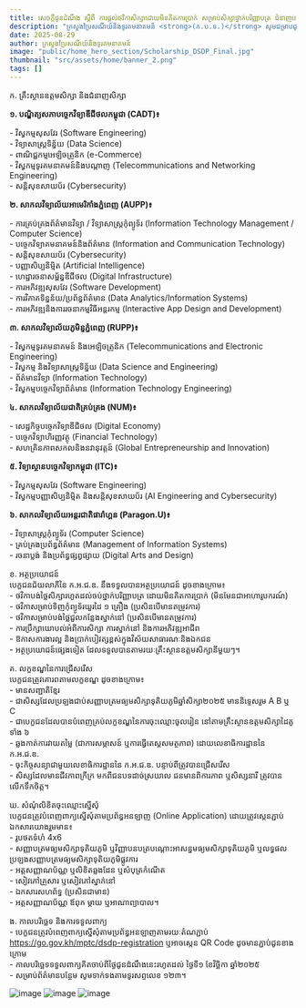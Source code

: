 ```yaml
---
title: សេចក្តីជូនដំណឹង ស្តីពី ការផ្តល់ថវិកាសិក្សាដោយមិនគិតការប្រាក់ សម្រាប់សិក្សាថ្នាក់បរិញ្ញាបត្រ ជំនាញបច្ចេកវិទ្យាឌីជីថលតាមរយៈ “កម្មវិធីអភិវឌ្ឍន៍ជំនាញឌីជីថល”
description: "ក្រសួងប្រៃសណីយ៍និងទូរគមនាគមន៍ <strong>(ក.ប.ទ.)</strong> សូមជម្រាបជូនសិស្សានុសិស្ស និងសាធារណជនទាំងអស់ មេត្តាជ្រាបថា ដើម្បីគាំទ្រដល់ដំណើរការកសាងមូលធនមនុស្សឌីជីថលឆ្លើយតបទៅនឹងតម្រូវការនៃការអភិវឌ្ឍសេដ្ឋកិច្ច សង្គម និងរដ្ឋាភិបាលឌីជីថល ក៏ដូចជាបំពេញបន្ថែមលើការអនុវត្ត <strong>“កម្មវិធីអាហារូបករណ៍ទេពកោសល្យឌីជីថលតេជោ” ក.ប.ទ.</strong> បានបង្កើត <strong>“កម្មវិធីអភិវឌ្ឍន៍ជំនាញឌីជីថល (ក.អ.ជ.ឌ.)”</strong> ដែលមានឈ្មោះជាភាសាអង់គ្លេសថា <strong>Digital Skill Development Program (D.S.D.P.)</strong> ដែលជាកម្មវិធីផ្តល់ថវិកាសិក្សាដោយមិនគិតការប្រាក់ (ជំនួយហិរញ្ញវត្ថុ) មិនមែនជាអាហារូបករណ៍ (Financial Aid without Interest)។ ក្នុងឆ្នាំសិក្សា ២០២៥-២០២៦ នេះ <strong>ក.ប.ទ.</strong> នឹងវាយតម្លៃជ្រើសរើសបេក្ខជនប្រឡងជាប់សញ្ញាបត្រមធ្យមសិក្សាទុតិយភូមិឆ្នាំសិក្សា២០២៥ ដែលមានបំណងសិក្សាថ្នាក់បរិញ្ញាបត្រជំនាញបច្ចេកវិទ្យាឌីជីថល នៅតាមគ្រឹះស្ថានឧត្តមសិក្សាដៃគូរបស់ <strong>ក.អ.ជ.ឌ.</strong> ចំនួន ៦ ដោយភ្ជាប់មកជាមួយនូវជំនាញ លក្ខខណ្ឌ និងអត្ថប្រយោជន៍ដូចខាងក្រោម៖"
date: 2025-08-29
author: ក្រសួងប្រៃសណីយ៍និងទូរគមនាគមន៍
image: "public/home_hero_section/Scholarship_DSDP_Final.jpg"
thumbnail: "src/assets/home/banner_2.png"
tags: []
---
```


<span class="text-primary font-semibold">ក. គ្រឹះស្ថានឧត្តមសិក្សា និងជំនាញសិក្សា</span>

**១. បណ្ឌិត្យសភាបច្ចេកវិទ្យាឌីជីថលកម្ពុជា (CADT)៖**

\- វិស្វកម្មសុសវែរ (Software Engineering)  
\- វិទ្យាសាស្ត្រទិន្ន័យ (Data Science)  
\- ពាណិជ្ជកម្មអេឡិចត្រូនិក (e-Commerce)  
\- វិស្វកម្មទូរគមនាគមន៍និងបណ្តាញ (Telecommunications and Networking Engineering)  
\- សន្តិសុខសាយប័រ (Cybersecurity)

**២. សាកលវិទ្យាល័យអាមេរិកាំងភ្នំពេញ (AUPP)៖**

\- ការគ្រប់គ្រងព័ត៌មានវិទ្យា / វិទ្យាសាស្ត្រកុំព្យូទ័រ (Information Technology Management / Computer Science)  
\- បច្ចេកវិទ្យាគមនាគមន៍និងព័ត៌មាន (Information and Communication Technology)  
\- សន្តិសុខសាយប័រ (Cybersecurity)  
\- បញ្ញាសិប្បនិម្មិត (Artificial Intelligence)  
\- ហេដ្ឋារចនាសម្ព័ន្ធឌីជីថល (Digital Infrastructure)  
\- ការអភិវឌ្ឍសុសវែរ (Software Development)  
\- ការវិភាគទិន្នន័យ/ប្រព័ន្ធព័ត៌មាន (Data Analytics/Information Systems)  
\- ការអភិវឌ្ឍនិងការរចនាកម្មវិធីអន្តរកម្ម (Interactive App Design and Development)

**៣. សាកលវិទ្យាល័យភូមិន្ទភ្នំពេញ (RUPP)៖**

\- វិស្វកម្មទូរគមនាគមន៍ និងអេឡិចត្រូនិក (Telecommunications and Electronic Engineering)  
\- វិស្វកម្ម និងវិទ្យាសាស្រ្តទិន្ន័យ (Data Science and Engineering)  
\- ព័ត៌មានវិទ្យា (Information Technology)  
\- វិស្វកម្មបច្ចេកវិទ្យាព័ត៌មាន (Information Technology Engineering)

**៤. សាកលវិទ្យាល័យជាតិគ្រប់គ្រង (NUM)៖**

\- សេដ្ឋកិច្ចបច្ចេកវិទ្យាឌីជីថល (Digital Economy)  
\- បច្ចេកវិទ្យាហិរញ្ញវត្ថុ (Financial Technology)  
\- សហគ្រិនភាពសកលនិងនវានុវត្តន៍ (Global Entrepreneurship and Innovation)

**៥. វិទ្យាស្ថានបច្ចេកវិទ្យាកម្ពុជា (ITC)៖**

\- វិស្វកម្មសុសវែរ (Software Engineering)  
\- វិស្វកម្មបញ្ញាសិប្បនិម្មិត និងសន្តិសុខសាយប័រ (AI Engineering and Cybersecurity)

**៦. សាកលវិទ្យាល័យអន្តរជាតិផារ៉ាហ្គន (Paragon.U)៖**

\- វិទ្យាសាស្ត្រកុំព្យូទ័រ (Computer Science)  
\- គ្រប់គ្រងប្រព័ន្ធព័ត៌មាន (Management of Information Systems)  
\- រចនាប្លង់ និងប្រព័ន្ធផ្សព្វផ្សាយ (Digital Arts and Design)

<span class="text-primary font-semibold">ខ. អត្ថប្រយោជន៍</span>  
បេក្ខជនជ័យលាភីនៃ ក.អ.ជ.ឌ. នឹងទទួលបានអត្ថប្រយោជន៍ ដូចខាងក្រោម៖  
\- ថវិកាបង់ថ្លៃសិក្សារហូតដល់ចប់ថ្នាក់បរិញ្ញាបត្រ ដោយមិនគិតការប្រាក់ (មិនមែនជាអាហារូបករណ៍)  
\- ថវិកាសម្រាប់ទិញកុំព្យូទ័រយួរដៃ ១ គ្រឿង (ប្រសិនបើមានតម្រូវការ)  
\- ថវិកាសម្រាប់បង់ថ្លៃជួលកន្លែងស្នាក់នៅ (ប្រសិនបើមានតម្រូវការ)  
\- ការប្រឹក្សាយោបល់អំពីការសិក្សា ការស្នាក់នៅ និងការអភិវឌ្ឍអាជីព  
\- ឱកាសការងារល្អ និងប្រាក់បៀវត្សខ្ពស់ក្នុងវិស័យសាធារណៈនិងឯកជន  
\- អត្ថប្រយោជន៍ផ្សេងទៀត ដែលទទួលបានតាមរយៈគ្រឹះស្ថានឧត្តមសិក្សានីមួយៗ។

<span class="text-primary font-semibold">គ. លក្ខខណ្ឌនៃការជ្រើសរើស</span>  
បេក្ខជនត្រូវគោរពតាមលក្ខខណ្ឌ ដូចខាងក្រោម៖  
\- មានសញ្ជាតិខ្មែរ  
\- ជាសិស្សដែលប្រឡងជាប់សញ្ញាបត្រមធ្យមសិក្សាទុតិយភូមិឆ្នាំសិក្សា២០២៥ មាននិទ្ទេសរួម A B ឬ C  
\- ជាបេក្ខជនដែលបានបំពេញគ្រប់លក្ខខណ្ឌនៃការចុះឈ្មោះចូលរៀន នៅតាមគ្រឹះស្ថានឧត្ដមសិក្សាដៃគូទាំង ៦  
\- ឆ្លងកាត់ការវាយតម្លៃ (ជាការសម្ភាសន៍ ឬការធ្វើតេស្តសមត្ថភាព) ដោយលេខាធិការដ្ឋាននៃ ក.អ.ជ.ឌ.  
\- ចុះកិច្ចសន្យាជាមួយលេខាធិការដ្ឋាននៃ ក.អ.ជ.ឌ. បន្ទាប់ពីត្រូវបានជ្រើសរើស  
\- សិស្សដែលមានជីវភាពក្រីក្រ មកពីជនបទដាច់ស្រយាល ជនមានពិការភាព ឬសិស្សនារី ត្រូវបានលើកទឹកចិត្ត។

<span class="text-primary font-semibold">ឃ. សំណុំលិខិតចុះឈ្មោះស្នើសុំ</span>  
បេក្ខជនត្រូវបំពេញពាក្យស្នើសុំតាមប្រព័ន្ធអនឡាញ (Online Application) ដោយត្រូវស្កេនភ្ជាប់ឯកសារយោងរួមមាន៖  
\- រូបថតទំហំ 4x6  
\- សញ្ញាបត្រមធ្យមសិក្សាទុតិយភូមិ ឬវិញ្ញាបនបត្របណ្តោះអាសន្នមធ្យមសិក្សាទុតិយភូមិ ឬលទ្ធផលប្រឡងសញ្ញាបត្រមធ្យមសិក្សាទុតិយភូមិផ្លូវការ  
\- អត្តសញ្ញាណប័ណ្ណ ឬលិខិតឆ្លងដែន ឬសំបុត្រកំណើត  
\- សៀវភៅគ្រួសារ ឬសៀវភៅស្នាក់នៅ  
\- ឯកសារសហព័ទ្ធ (ប្រសិនជាមាន)  
\- អត្តសញ្ញាណប័ណ្ណ ឪពុក ម្តាយ ឬអាណាព្យាបាល។

<span class="text-primary font-semibold">ង. កាលបរិច្ឆេទ និងការទទួលពាក្យ</span>  
\- បេក្ខជនត្រូវបំពេញពាក្យស្នើសុំតាមប្រព័ន្ធអនឡាញតាមរយៈតំណភ្ជាប់ https://go.gov.kh/mptc/dsdp-registration ឬអាចសេ្កន QR Code ដូចមានភ្ជាប់ជូនខាងក្រោម  
\- កាលបរិច្ឆេទទទួលពាក្យគិតចាប់ពីថ្ងៃជូនដំណឹងនេះរហូតដល់ ថ្ងៃទី១ ខែវិច្ឆិកា ឆ្នាំ២០២៥  
\- សម្រាប់ព័ត៌មានបន្ថែម សូមទាក់ទងតាមទូរសព្ទលេខ ១២៣។

![image](/home_hero_section/Scholarship_DSDP_form_1.jpg)
![image](/home_hero_section/Scholarship_DSDP_form_2.jpg)
![image](/home_hero_section/Scholarship_DSDP_form_3.jpg)